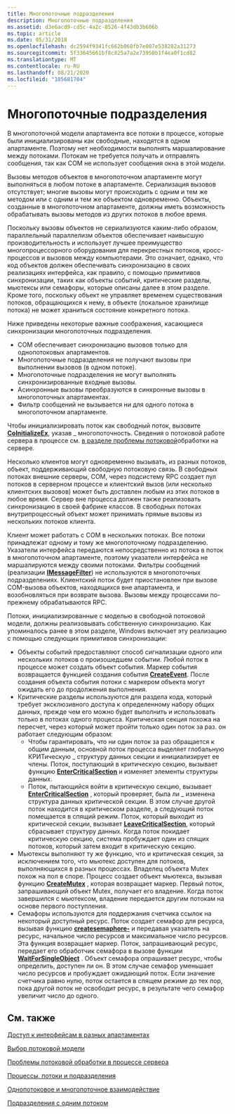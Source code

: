 ```yaml
---
title: Многопоточные подразделения
description: Многопоточные подразделения
ms.assetid: d3e6acd9-cd5c-4a2c-8526-4f43db3b606b
ms.topic: article
ms.date: 05/31/2018
ms.openlocfilehash: dc2594f9341fc662b068fb7e007e538282a31273
ms.sourcegitcommit: 5f33645661bf8c825a7a2e73950b1f4ea0f1cd82
ms.translationtype: MT
ms.contentlocale: ru-RU
ms.lasthandoff: 08/21/2020
ms.locfileid: "105681704"
---
```

# <a name="multithreaded-apartments"></a>Многопоточные подразделения

В многопоточной модели апартамента все потоки в процессе, которые были инициализированы как свободные, находятся в одном апартаменте. Поэтому нет необходимости выполнять маршалирование между потоками. Потокам не требуется получать и отправлять сообщения, так как COM не использует сообщения окна в этой модели.

Вызовы методов объектов в многопоточном апартаменте могут выполняться в любом потоке в апартаменте. Сериализация вызовов отсутствует; многие вызовы могут происходить с одним и тем же методом или с одним и тем же объектом одновременно. Объекты, созданные в многопоточном апартаменте, должны иметь возможность обрабатывать вызовы методов из других потоков в любое время.

Поскольку вызовы объектов не сериализуются каким-либо образом, параллельный параллелизм объектов обеспечивает наивысшую производительность и использует лучшее преимущество многопроцессорного оборудования для перекрестных потоков, кросс-процессов и вызовов между компьютерами. Это означает, однако, что код объектов должен обеспечивать синхронизацию в своих реализациях интерфейса, как правило, с помощью примитивов синхронизации, таких как объекты событий, критические разделы, мьютексы или семафоры, которые описаны далее в этом разделе. Кроме того, поскольку объект не управляет временем существования потоков, обращающихся к нему, в объекте (локальное хранилище потока) не может храниться состояние конкретного потока.

Ниже приведены некоторые важные соображения, касающиеся синхронизации многопоточных подразделения.

-   COM обеспечивает синхронизацию вызовов только для однопотоковых апартаментов.
-   Многопоточные подразделения не получают вызовы при выполнении вызовов (в одном потоке).
-   Многопоточные подразделения не могут выполнять синхронизированные входные вызовы.
-   Асинхронные вызовы преобразуются в синхронные вызовы в многопоточных апартаментах.
-   Фильтр сообщений не вызывается ни для одного потока в многопоточном апартаменте.

Чтобы инициализировать поток как свободный поток, вызовите [**CoInitializeEx**](/windows/desktop/api/combaseapi/nf-combaseapi-coinitializeex), указав \_ многопоточность. Сведения о потоковой работе сервера в процессе см. [в разделе проблемы потоковой](in-process-server-threading-issues.md)обработки на сервере.

Несколько клиентов могут одновременно вызывать, из разных потоков, объект, поддерживающий свободную потоковую связь. В свободных потоках внешние серверы, COM, через подсистему RPC создает пул потоков в серверном процессе и клиентский вызов (или несколько клиентских вызовов) может быть доставлен любым из этих потоков в любое время. Сервер вне процесса должен также реализовать синхронизацию в своей фабрике классов. В свободных потоках внутрипроцессный объект может принимать прямые вызовы из нескольких потоков клиента.

Клиент может работать с COM в нескольких потоках. Все потоки принадлежат одному и тому же многопоточному подразделению. Указатели интерфейса передаются непосредственно из потока в поток в многопоточном апартаменте, поэтому указатели интерфейса не маршалируются между своими потоками. Фильтры сообщений (реализации [**IMessageFilter**](/windows/desktop/api/ObjIdl/nn-objidl-imessagefilter)) не используются в многопоточных подразделениях. Клиентский поток будет приостановлен при вызове COM-вызова объектов, находящихся вне апартамента, и возобновляться при возврате вызова. Вызовы между процессами по-прежнему обрабатываются RPC.

Потоки, инициализированные с моделью в свободной потоковой модели, должны реализовывать собственную синхронизацию. Как упоминалось ранее в этом разделе, Windows включает эту реализацию с помощью следующих примитивов синхронизации:

-   Объекты событий предоставляют способ сигнализации одного или нескольких потоков о произошедшем событии. Любой поток в процессе может создать объект события. Маркер события возвращается функцией создания события [**CreateEvent**](/windows/desktop/api/synchapi/nf-synchapi-createeventa). После создания объекта события потоки с маркером объекта могут ожидать его до продолжения выполнения.
-   Критические разделы используются для раздела кода, который требует эксклюзивного доступа к определенному набору общих данных, прежде чем его можно будет выполнить и использовать только в потоках одного процесса. Критическая секция похожа на пересчет, через который может пройти только один поток за раз. он работает следующим образом:
    -   Чтобы гарантировать, что ни один поток за раз обращается к общим данным, основной поток процесса выделяет глобальную КРИТическую \_ структуру данных секции и инициализирует ее члены. Поток, поступающий в критическую секцию, вызывает функцию [**EnterCriticalSection**](/windows/desktop/api/synchapi/nf-synchapi-entercriticalsection) и изменяет элементы структуры данных.
    -   Поток, пытающийся войти в критическую секцию, вызывает [**EnterCriticalSection**](/windows/desktop/api/synchapi/nf-synchapi-entercriticalsection) , который проверяет, была ли \_ изменена структура данных критической секции. В этом случае другой поток находится в критическом разделе, а следующий поток помещается в спящий режим. Поток, который выходит из критической секции, вызывает [**LeaveCriticalSection**](/windows/desktop/api/synchapi/nf-synchapi-leavecriticalsection), который сбрасывает структуру данных. Когда поток покидает критическую секцию, система пробуждает один из спящих потоков, который затем входит в критическую секцию.
-   Мьютексы выполняют ту же функцию, что и критическая секция, за исключением того, что мьютекс доступен для потоков, выполняющихся в разных процессах. Владелец объекта Mutex похож на пол в споре. Процесс создает объект мьютекса, вызывая функцию [**CreateMutex**](/windows/desktop/api/synchapi/nf-synchapi-createmutexa) , которая возвращает маркер. Первый поток, запрашивающий объект Mutex, получает его владение. Когда поток завершился с мьютексом, владение передается другим потокам на основе первого поступления.
-   Семафоры используются для поддержания счетчика ссылок на некоторый доступный ресурс. Поток создает семафор для ресурса, вызывая функцию [**createsemaphore-**](/windows/desktop/api/winbase/nf-winbase-createsemaphorea) и передавая указатель на ресурс, начальное число ресурсов и максимальное число ресурсов. Эта функция возвращает маркер. Поток, запрашивающий ресурс, передает его обработчик семафора в вызове функции [**WaitForSingleObject**](/windows/desktop/api/synchapi/nf-synchapi-waitforsingleobject) . Объект семафора опрашивает ресурс, чтобы определить, доступен ли он. В этом случае семафор уменьшает число ресурсов и пробуждает ожидающий поток. Если значение счетчика равно нулю, поток остается в спящем режиме до тех пор, пока другой поток не освободит ресурс, в результате чего семафор увеличит число до одного.

## <a name="related-topics"></a>См. также

<dl> <dt>

[Доступ к интерфейсам в разных апартаментах](accessing-interfaces-across-apartments.md)
</dt> <dt>

[Выбор потоковой модели](choosing-the-threading-model.md)
</dt> <dt>

[Проблемы потоковой обработки в процессе сервера](in-process-server-threading-issues.md)
</dt> <dt>

[Процессы, потоки и подразделения](processes--threads--and-apartments.md)
</dt> <dt>

[Однопотоковое и многопоточное взаимодействие](single-threaded-and-multithreaded-communication.md)
</dt> <dt>

[Подразделения с одним потоком](single-threaded-apartments.md)
</dt> </dl>

 

 